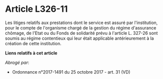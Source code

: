 # Article L326-11

Les litiges relatifs aux prestations dont le service est assuré par l'institution, pour le compte de l'organisme chargé de la
gestion du régime d'assurance chômage, de l'Etat ou du Fonds de solidarité prévu à l'article L. 327-26 sont soumis au régime
contentieux qui leur était applicable antérieurement à la création de cette institution.

**Liens relatifs à cet article**

_Abrogé par_:

  - Ordonnance n°2017-1491 du 25 octobre 2017 - art. 31 (VD)
